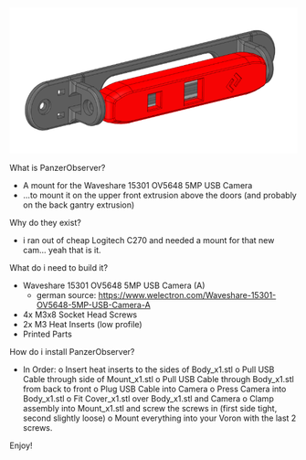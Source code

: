 <p align="center">
  <img src="PanzerObserver.png" width="600" title="hover text">
</p>

What is PanzerObserver?
- A mount for the Waveshare 15301 OV5648 5MP USB Camera
- ...to mount it on the upper front extrusion above the doors (and probably on the back gantry extrusion)

Why do they exist?
- i ran out of cheap Logitech C270 and needed a mount for that new cam... yeah that is it.

What do i need to build it?
- Waveshare 15301 OV5648 5MP USB Camera (A)
  - german source: https://www.welectron.com/Waveshare-15301-OV5648-5MP-USB-Camera-A
- 4x M3x8 Socket Head Screws
- 2x M3 Heat Inserts (low profile)
- Printed Parts

How do i install PanzerObserver?
- In Order:
  o Insert heat inserts to the sides of Body_x1.stl
  o Pull USB Cable through side of Mount_x1.stl
  o Pull USB Cable through Body_x1.stl from back to front
  o Plug USB Cable into Camera
  o Press Camera into Body_x1.stl
  o Fit Cover_x1.stl over Body_x1.stl and Camera
  o Clamp assembly into Mount_x1.stl and screw the screws in (first side tight, second slightly loose)
  o Mount everything into your Voron with the last 2 screws.  
 
 Enjoy!
